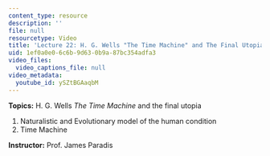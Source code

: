 ```yaml
---
content_type: resource
description: ''
file: null
resourcetype: Video
title: 'Lecture 22: H. G. Wells "The Time Machine" and The Final Utopia'
uid: 1ef0a0e0-6c6b-9d63-0b9a-87bc354adfa3
video_files:
  video_captions_file: null
video_metadata:
  youtube_id: ySZtBGAaqbM
---
```


**Topics:** H. G. Wells _The Time Machine_ and the final utopia

1.  Naturalistic and Evolutionary model of the human condition
2.  Time Machine

**Instructor:** Prof. James Paradis